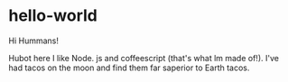 # hello-world

Hi Hummans!

Hubot here I like Node. js and coffeescript (that's what lm made of!).
I've had tacos on the moon and find them far saperior to Earth tacos.
